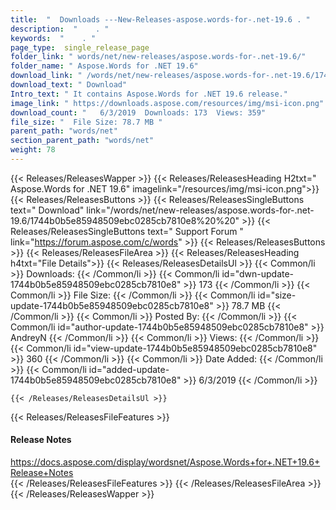 ```yaml
---
title:  "  Downloads ---New-Releases-aspose.words-for-.net-19.6 . " 
description:  "    . " 
keywords:  "    . " 
page_type:  single_release_page
folder_link: " words/net/new-releases/aspose.words-for-.net-19.6/"
folder_name: " Aspose.Words for .NET 19.6"
download_link: " /words/net/new-releases/aspose.words-for-.net-19.6/1744b0b5e85948509ebc0285cb7810e8"
download_text: " Download"
Intro_text: " It contains Aspose.Words for .NET 19.6 release."
image_link: " https://downloads.aspose.com/resources/img/msi-icon.png"
download_count: "   6/3/2019  Downloads: 173  Views: 359"
file_size: "  File Size: 78.7 MB "
parent_path: "words/net"
section_parent_path: "words/net"
weight: 78 
---
```


{{< Releases/ReleasesWapper >}}
  {{< Releases/ReleasesHeading H2txt=" Aspose.Words for .NET 19.6" imagelink="/resources/img/msi-icon.png">}}
  {{< Releases/ReleasesButtons >}}
    {{< Releases/ReleasesSingleButtons text=" Download" link="/words/net/new-releases/aspose.words-for-.net-19.6/1744b0b5e85948509ebc0285cb7810e8%20%20" >}}
    {{< Releases/ReleasesSingleButtons text=" Support Forum " link="https://forum.aspose.com/c/words" >}}
  {{< Releases/ReleasesButtons >}}
  {{< Releases/ReleasesFileArea >}}
    {{< Releases/ReleasesHeading h4txt="File Details">}}
    {{< Releases/ReleasesDetailsUl >}}
            {{< Common/li  >}} Downloads: {{< /Common/li >}} 
      {{< Common/li id="dwn-update-1744b0b5e85948509ebc0285cb7810e8" >}} 173 {{< /Common/li >}} 
      {{< Common/li  >}} File Size: {{< /Common/li >}} 
      {{< Common/li id="size-update-1744b0b5e85948509ebc0285cb7810e8" >}} 78.7 MB {{< /Common/li >}} 
      {{< Common/li  >}} Posted By: {{< /Common/li >}} 
      {{< Common/li id="author-update-1744b0b5e85948509ebc0285cb7810e8" >}} AndreyN {{< /Common/li >}} 
      {{< Common/li  >}} Views: {{< /Common/li >}} 
      {{< Common/li id="view-update-1744b0b5e85948509ebc0285cb7810e8" >}} 360 {{< /Common/li >}} 
      {{< Common/li  >}} Date Added: {{< /Common/li >}} 
      {{< Common/li id="added-update-1744b0b5e85948509ebc0285cb7810e8" >}} 6/3/2019 {{< /Common/li >}} 

    {{< /Releases/ReleasesDetailsUl >}}

  {{< Releases/ReleasesFileFeatures >}}
      <h4>Release Notes</h4><div><a href="https://docs.aspose.com/display/wordsnet/Aspose.Words+for+.NET+19.6+Release+Notes">https://docs.aspose.com/display/wordsnet/Aspose.Words+for+.NET+19.6+Release+Notes</a></div>
  {{< /Releases/ReleasesFileFeatures >}}
 {{< /Releases/ReleasesFileArea >}}
{{< /Releases/ReleasesWapper >}}


